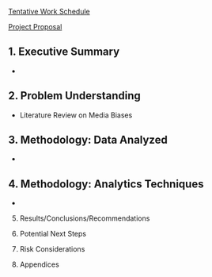 [Tentative Work Schedule](https://docs.google.com/spreadsheets/d/1wKuUxDjGla84A0PknrEduSr4THQX8Uk1tx9OrzWIkRs/edit?usp=sharing)

[Project Proposal]()
## 1. Executive Summary
* 

## 2. Problem Understanding
* Literature Review on Media Biases

## 3. Methodology: Data Analyzed
* 

## 4. Methodology: Analytics Techniques
* 



5. Results/Conclusions/Recommendations


6. Potential Next Steps


7. Risk Considerations


8. Appendices


